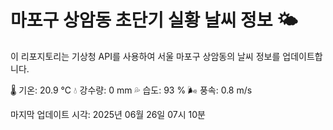 
# 마포구 상암동 초단기 실황 날씨 정보 🌤️

이 리포지토리는 기상청 API를 사용하여 서울 마포구 상암동의 날씨 정보를 업데이트합니다. 

🌡️ 기온: 20.9 ℃
💧 강수량: 0 mm
💦 습도: 93 %
🌬️ 풍속: 0.8 m/s

마지막 업데이트 시각: 2025년 06월 26일 07시 10분    

